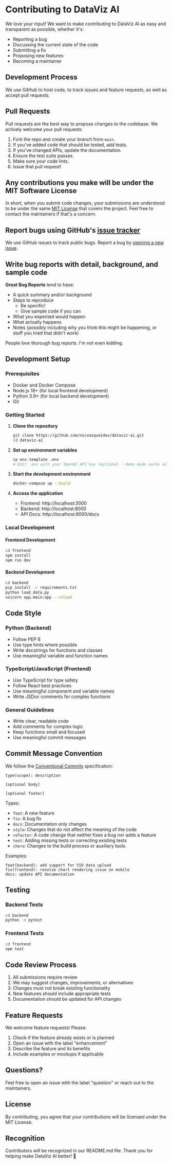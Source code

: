 # Contributing to DataViz AI

We love your input! We want to make contributing to DataViz AI as easy and transparent as possible, whether it's:

- Reporting a bug
- Discussing the current state of the code
- Submitting a fix
- Proposing new features
- Becoming a maintainer

## Development Process

We use GitHub to host code, to track issues and feature requests, as well as accept pull requests.

## Pull Requests

Pull requests are the best way to propose changes to the codebase. We actively welcome your pull requests:

1. Fork the repo and create your branch from `main`.
2. If you've added code that should be tested, add tests.
3. If you've changed APIs, update the documentation.
4. Ensure the test suite passes.
5. Make sure your code lints.
6. Issue that pull request!

## Any contributions you make will be under the MIT Software License

In short, when you submit code changes, your submissions are understood to be under the same [MIT License](http://choosealicense.com/licenses/mit/) that covers the project. Feel free to contact the maintainers if that's a concern.

## Report bugs using GitHub's [issue tracker](https://github.com/nicvazquezdev/dataviz-ai/issues)

We use GitHub issues to track public bugs. Report a bug by [opening a new issue](https://github.com/nicvazquezdev/dataviz-ai/issues/new).

## Write bug reports with detail, background, and sample code

**Great Bug Reports** tend to have:

- A quick summary and/or background
- Steps to reproduce
  - Be specific!
  - Give sample code if you can
- What you expected would happen
- What actually happens
- Notes (possibly including why you think this might be happening, or stuff you tried that didn't work)

People _love_ thorough bug reports. I'm not even kidding.

## Development Setup

### Prerequisites

- Docker and Docker Compose
- Node.js 18+ (for local frontend development)
- Python 3.9+ (for local backend development)
- Git

### Getting Started

1. **Clone the repository**

   ```bash
   git clone https://github.com/nicvazquezdev/dataviz-ai.git
   cd dataviz-ai
   ```

2. **Set up environment variables**

   ```bash
   cp env.template .env
   # Edit .env with your OpenAI API key (optional - demo mode works without it)
   ```

3. **Start the development environment**

   ```bash
   docker-compose up --build
   ```

4. **Access the application**
   - Frontend: http://localhost:3000
   - Backend: http://localhost:8000
   - API Docs: http://localhost:8000/docs

### Local Development

#### Frontend Development

```bash
cd frontend
npm install
npm run dev
```

#### Backend Development

```bash
cd backend
pip install -r requirements.txt
python load_data.py
uvicorn app.main:app --reload
```

## Code Style

### Python (Backend)

- Follow PEP 8
- Use type hints where possible
- Write docstrings for functions and classes
- Use meaningful variable and function names

### TypeScript/JavaScript (Frontend)

- Use TypeScript for type safety
- Follow React best practices
- Use meaningful component and variable names
- Write JSDoc comments for complex functions

### General Guidelines

- Write clear, readable code
- Add comments for complex logic
- Keep functions small and focused
- Use meaningful commit messages

## Commit Message Convention

We follow the [Conventional Commits](https://www.conventionalcommits.org/) specification:

```
type(scope): description

[optional body]

[optional footer]
```

Types:

- `feat`: A new feature
- `fix`: A bug fix
- `docs`: Documentation only changes
- `style`: Changes that do not affect the meaning of the code
- `refactor`: A code change that neither fixes a bug nor adds a feature
- `test`: Adding missing tests or correcting existing tests
- `chore`: Changes to the build process or auxiliary tools

Examples:

```
feat(backend): add support for CSV data upload
fix(frontend): resolve chart rendering issue on mobile
docs: update API documentation
```

## Testing

### Backend Tests

```bash
cd backend
python -m pytest
```

### Frontend Tests

```bash
cd frontend
npm test
```

## Code Review Process

1. All submissions require review
2. We may suggest changes, improvements, or alternatives
3. Changes must not break existing functionality
4. New features should include appropriate tests
5. Documentation should be updated for API changes

## Feature Requests

We welcome feature requests! Please:

1. Check if the feature already exists or is planned
2. Open an issue with the label "enhancement"
3. Describe the feature and its benefits
4. Include examples or mockups if applicable

## Questions?

Feel free to open an issue with the label "question" or reach out to the maintainers.

## License

By contributing, you agree that your contributions will be licensed under the MIT License.

## Recognition

Contributors will be recognized in our README.md file. Thank you for helping make DataViz AI better! 🎉
